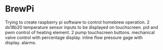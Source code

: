 # BrewPi
Trying to create raspberry pi software to control homebrew operation.
2 ds18b20 temperature sensor inputs to be displayed on touchscreen.
pid and pwm control of heating element.
2 pump touchscreen buttons.
mechanical valve control with percentage display.
inline flow pressure gage with display.
alarms.
